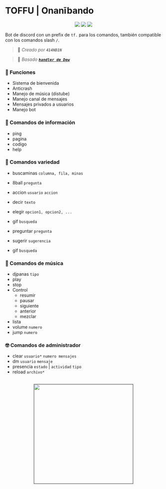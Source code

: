 # TOFFU | Onanībando
<div align="center">

<a href="https://www.nodejs.org" target="_blank"><img src="https://img.shields.io/badge/-NODE.JS-6DA55F?style=for-the-badge&logo=nodedotjs&logoColor=white"/></a> <a href="https://discord.js.org/#/" target="_blank"><img src="https://img.shields.io/badge/-DISCORD%20JS-5a69ea?style=for-the-badge&logo=discord&logoColor=white"/></a> <a href="https://distube.js.org/#/docs/DisTube/stable/general/welcome" target="_blank"><img src="https://img.shields.io/badge/-distube-ed4245?style=for-the-badge&logo=youtube&logoColor=white"/></a>

</div>

Bot de discord con un prefix de `tf.` para los comandos, también compatible con los comandos slash `/`.
> 👤 *Creado por **`414ND1N`***

> 👤 *Basado [**`handler de Dew`**](https://github.com/dewstouh/handler-v14)*

### 🔧 Funciones
- Sistema de bienvenida
- Anticrash
- Manejo de música (distube)
- Manejo canal de mensajes
- Mensajes privados a usuarios
- Manejo bot

### 💬 Comandos de información
- ping
- pagina
- codigo
- help

### 💱 Comandos variedad

- buscaminas `columna, fila, minas`
- 8ball `pregunta`
- accion `usuario` `accion`
- decir `texto`
- elegir `opcion1, opcion2, ...`
- gif `busqueda`
- preguntar `pregunta`
- sugerir `sugerencia`


- gif `busqueda`

### 🎵 Comandos de música
- djpanas `tipo`
- play
- stop
- Control
    - resumir
    - pausar
    - siguiente
    - anterior
    - mezclar
- lista
- volume `numero`
- jump `numero`

### 🤓 Comandos de administrador
- clear `usuario*` `numero mensajes`
- dm `usuario` `mensaje`
- presencia `estado` | `actividad` `tipo`
- reload `archivo*`

<br>

<div align="center">
<a href="" target="_blank"><img src="https://i.imgur.com/SbS2aQm.png"/ style="width:20rem"></a>
</div>